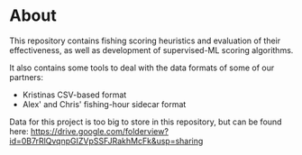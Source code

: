 # About

This repository contains fishing scoring heuristics and evaluation of their effectiveness,
as well as development of supervised-ML scoring algorithms.

It also contains some tools to deal with the data formats of some of our partners:

* Kristinas CSV-based format
* Alex' and Chris' fishing-hour sidecar format

Data for this project is too big to store in this repository, but can
be found here:
https://drive.google.com/folderview?id=0B7rRlQvqnpGIZVpSSFJRakhMcFk&usp=sharing
